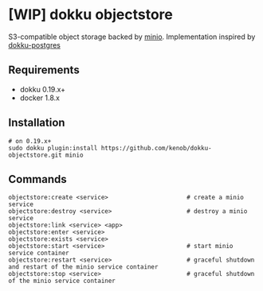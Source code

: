 # [WIP] dokku objectstore

S3-compatible object storage backed by [minio](https://min.io). Implementation inspired by [dokku-postgres](https://github.com/dokku/dokku-postgres)

## Requirements

- dokku 0.19.x+
- docker 1.8.x

## Installation

```shell
# on 0.19.x+
sudo dokku plugin:install https://github.com/kenob/dokku-objectstore.git minio
```

## Commands

```
objectstore:create <service>                      # create a minio service
objectstore:destroy <service>                     # destroy a minio service
objectstore:link <service> <app>                  
objectstore:enter <service>
objectstore:exists <service>
objectstore:start <service>                       # start minio service container
objectstore:restart <service>                     # graceful shutdown and restart of the minio service container
objectstore:stop <service>                        # graceful shutdown of the minio service container
```
